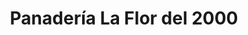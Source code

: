 ---
title: "Panadería La Flor del 2000"
url: /caracas/panaderia-la-flor-del-2000/
shop: Bäckerei
---